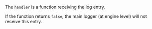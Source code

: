 The `handler` is a function receiving the log entry.

If the function returns `false`, the main logger (at engine level) will not receive this entry.
